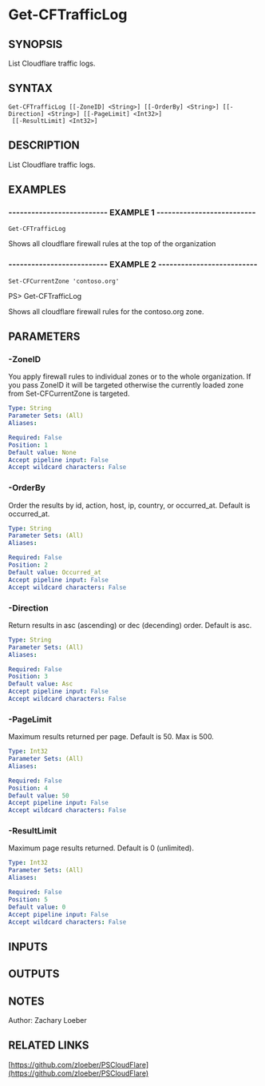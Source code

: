 ﻿---
external help file: PSCloudFlare-help.xml
Module Name: PSCloudFlare
online version: https://github.com/zloeber/PSCloudFlare
schema: 2.0.0
---

# Get-CFTrafficLog

## SYNOPSIS
List Cloudflare traffic logs.

## SYNTAX

```
Get-CFTrafficLog [[-ZoneID] <String>] [[-OrderBy] <String>] [[-Direction] <String>] [[-PageLimit] <Int32>]
 [[-ResultLimit] <Int32>]
```

## DESCRIPTION
List Cloudflare traffic logs.

## EXAMPLES

### -------------------------- EXAMPLE 1 --------------------------
```
Get-CFTrafficLog
```

Shows all cloudflare firewall rules at the top of the organization

### -------------------------- EXAMPLE 2 --------------------------
```
Set-CFCurrentZone 'contoso.org'
```

PS\> Get-CFTrafficLog

Shows all cloudflare firewall rules for the contoso.org zone.

## PARAMETERS

### -ZoneID
You apply firewall rules to individual zones or to the whole organization.
If you pass ZoneID it will be targeted otherwise the currently loaded zone from Set-CFCurrentZone is targeted.

```yaml
Type: String
Parameter Sets: (All)
Aliases: 

Required: False
Position: 1
Default value: None
Accept pipeline input: False
Accept wildcard characters: False
```

### -OrderBy
Order the results by id, action, host, ip, country, or occurred_at.
Default is occurred_at.

```yaml
Type: String
Parameter Sets: (All)
Aliases: 

Required: False
Position: 2
Default value: Occurred_at
Accept pipeline input: False
Accept wildcard characters: False
```

### -Direction
Return results in asc (ascending) or dec (decending) order.
Default is asc.

```yaml
Type: String
Parameter Sets: (All)
Aliases: 

Required: False
Position: 3
Default value: Asc
Accept pipeline input: False
Accept wildcard characters: False
```

### -PageLimit
Maximum results returned per page.
Default is 50.
Max is 500.

```yaml
Type: Int32
Parameter Sets: (All)
Aliases: 

Required: False
Position: 4
Default value: 50
Accept pipeline input: False
Accept wildcard characters: False
```

### -ResultLimit
Maximum page results returned.
Default is 0 (unlimited).

```yaml
Type: Int32
Parameter Sets: (All)
Aliases: 

Required: False
Position: 5
Default value: 0
Accept pipeline input: False
Accept wildcard characters: False
```

## INPUTS

## OUTPUTS

## NOTES
Author: Zachary Loeber

## RELATED LINKS

[https://github.com/zloeber/PSCloudFlare](https://github.com/zloeber/PSCloudFlare)

